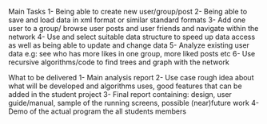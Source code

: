 Main Tasks 
1- Being able to create new user/group/post 
2- Being able to save and load data in xml format or similar standard formats 
3- Add one user to a group/ browse user posts and user friends and navigate within the network
4- Use and select suitable data structure to speed up data access as well as being able to update and change data 
5- Analyze existing user data e.g: see who has more likes in one group, more liked posts etc 6- Use recursive algorithms/code to find trees and graph with the network

What to be delivered 
1- Main analysis report 
2- Use case rough idea about what will be developed and algorithms uses, good features that can be added in the student project
3- Final report containing: design, user guide/manual, sample of the running screens, possible (near)future work 
4- Demo of the actual program the all students members 

